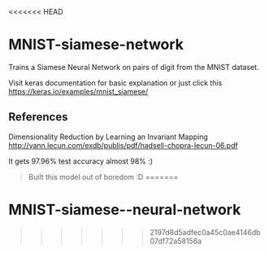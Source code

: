 <<<<<<< HEAD
# MNIST-siamese-network

Trains a Siamese Neural Network on pairs of digit from the MNIST dataset.

Visit keras documentation for basic explanation or just click this https://keras.io/examples/mnist_siamese/

## References
Dimensionality Reduction by Learning an Invariant Mapping
http://yann.lecun.com/exdb/publis/pdf/hadsell-chopra-lecun-06.pdf

It gets 97.96% test accuracy almost 98% :)
>Built this model out of boredom :D
=======
# MNIST-siamese--neural-network
>>>>>>> 2197d8d5adfec0a45c0ae4146db07df72a58156a
